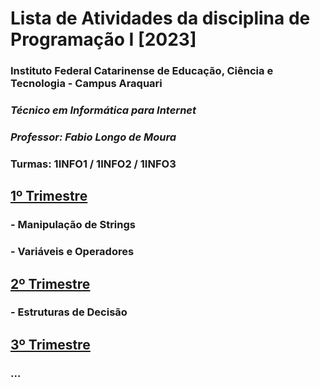 # Lista de Atividades da disciplina de Programação I [2023]
### **Instituto Federal Catarinense de Educação, Ciência e Tecnologia - Campus Araquari**
### _Técnico em Informática para Internet_
### _Professor: Fabio Longo de Moura_
### Turmas: 1INFO1 / 1INFO2 / 1INFO3
## **<u>[1º Trimestre](https://github.com/ldmfabio/listaAtividades_Programacao_2023/tree/master/1_trimestre)</u>**
### - Manipulação de Strings
### - Variáveis e Operadores

## **<u>[2º Trimestre](https://github.com/ldmfabio/listaAtividades_Programacao_2023/tree/master/2_trimestre)</u>**
### - Estruturas de Decisão

## **<u>[3º Trimestre](https://github.com/ldmfabio/listaAtividades_Programacao_2023/tree/master/3_trimestre)</u>**
### ...